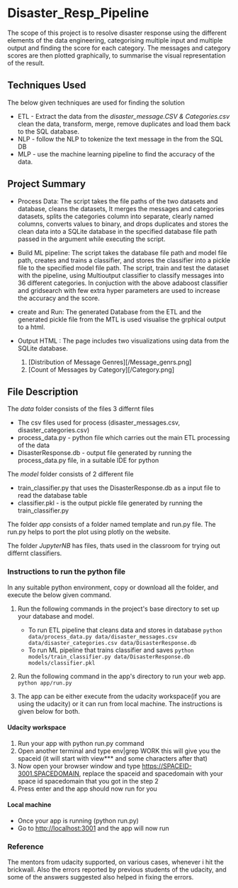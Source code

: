 # Disaster_Resp_Pipeline
The scope of this project is to resolve disaster response using the different  elements of the data 
engineering, categorising multiple input and multiple output and finding the score for each category.
The messages and category scores are then plotted graphically, to summarise the visual representation 
of the result.


## Techniques Used
The below given techniques are used for finding the solution
 * ETL  - Extract the data from the *disaster_message.CSV & Categories.csv* clean the data, 
 transform, merge,  remove duplicates and load them back to the SQL database.
 * NLP - follow the NLP to tokenize the text message in the from the SQL DB
 * MLP - use the machine learning pipeline to find the accuracy of the data.


## Project Summary 
* Process Data:
 The script takes the file paths of the two datasets and database, cleans the datasets, 
It merges the messages and categories datasets, splits the categories column into separate, clearly 
named columns, converts values to binary, and drops duplicates and stores the clean data into a SQLite 
database in the specified database file path passed in the argument while executing the script.

* Build ML pipeline:
 The script takes the database file path and model file path, creates and trains a classifier,
 and stores the classifier into a pickle file to the specified model file path.
 The script, train and test the dataset with the pipeline, using Multioutput classifier to
 classify messages into 36 different categories. In conjuction with the above adaboost classifier and gridsearch 
 with few extra hyper parameters are used to increase the accuracy and the score.
 
* create and Run:
 The generated Database from the ETL and the generated pickle file from the MTL is used
 visualise the grphical output to a html.
 
 * Output HTML :
  The page includes two visualizations using data from the SQLite database.
     1. [Distribution of Message Genres][/Message_genrs.png]
     2. [Count of Messages by Category][/Category.png]


## File Description
The *data* folder consists of the files 3 differnt files 
* The csv files used for process (disaster_messages.csv, disaster_categories.csv)
* process_data.py - python file which carries out the main ETL processing of the data
* DisasterResponse.db - output file generated by running the process_data.py file, in a suitable IDE for python

The *model* folder consists of 2 different file
* train_classifier.py that uses the DisasterResponse.db as a input file to read the database table 
* classifier.pkl -  is the output pickle file generated by running the train_classifier.py

The folder *app* consists of a folder named template and run.py file. The run.py helps to port the 
plot using plotly on the website.

The folder *JupyterNB* has files, thats used in the classroom for trying out differnt classifiers.

### Instructions to run the python file 
In any suitable python environment, copy or download all the folder, and execute the below given command.

1. Run the following commands in the project's base directory to set up your database and model.

    - To run ETL pipeline that cleans data and stores in database
        `python data/process_data.py data/disaster_messages.csv data/disaster_categories.csv data/DisasterResponse.db`
    - To run ML pipeline that trains classifier and saves
        `python models/train_classifier.py data/DisasterResponse.db models/classifier.pkl`

2. Run the following command in the app's directory to run your web app.
    `python app/run.py`

3. The app can be either execute from the udacity workspace(if you are using the udacity) or 
it can run from local machine. The instructions is given below for both.
#### Udacity workspace

1. Run your app with python run.py command
2. Open another terminal and type env|grep WORK this will give you the spaceid (it will start with view*** and some characters after that)
3. Now open your browser window and type <https://SPACEID-3001.SPACEDOMAIN>, replace the spaceid  and spacedomain with your space id spacedomain
that you got in the step 2
4. Press enter and the app should now run for you

#### Local machine
* Once your app is running (python run.py)
* Go to  <http://localhost:3001> and the app will now run



### Reference
The mentors from udacity supported, on various cases, whenever i hit the brickwall. 
Also the errors reported by previous students of the udacity, and some of the answers 
suggested also helped in fixing the errors.



